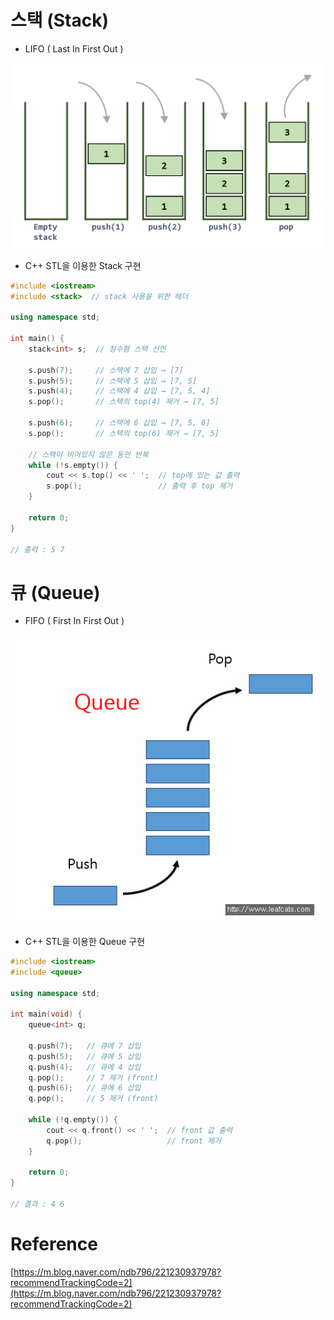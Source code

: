 # 스택 (Stack)

- LIFO ( Last In First Out )

![image.png](./assets/스택.png)

- C++ STL을 이용한 Stack 구현

```cpp
#include <iostream>
#include <stack>  // stack 사용을 위한 헤더

using namespace std;

int main() {
    stack<int> s;  // 정수형 스택 선언

    s.push(7);     // 스택에 7 삽입 → [7]
    s.push(5);     // 스택에 5 삽입 → [7, 5]
    s.push(4);     // 스택에 4 삽입 → [7, 5, 4]
    s.pop();       // 스택의 top(4) 제거 → [7, 5]

    s.push(6);     // 스택에 6 삽입 → [7, 5, 6]
    s.pop();       // 스택의 top(6) 제거 → [7, 5]

    // 스택이 비어있지 않은 동안 반복
    while (!s.empty()) {
        cout << s.top() << ' ';  // top에 있는 값 출력
        s.pop();                 // 출력 후 top 제거
    }

    return 0;
}

// 출력 : 5 7
```

# 큐 (Queue)

- FIFO ( First In First Out )

![image.png](./assets//큐.png)

- C++ STL을 이용한 Queue 구현

```cpp
#include <iostream>
#include <queue>

using namespace std;

int main(void) {
    queue<int> q;

    q.push(7);   // 큐에 7 삽입
    q.push(5);   // 큐에 5 삽입
    q.push(4);   // 큐에 4 삽입
    q.pop();     // 7 제거 (front)
    q.push(6);   // 큐에 6 삽입
    q.pop();     // 5 제거 (front)

    while (!q.empty()) {
        cout << q.front() << ' ';  // front 값 출력
        q.pop();                   // front 제거
    }

    return 0;
}

// 결과 : 4 6
```

# Reference

[https://m.blog.naver.com/ndb796/221230937978?recommendTrackingCode=2](https://m.blog.naver.com/ndb796/221230937978?recommendTrackingCode=2)
